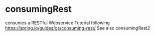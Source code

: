 # consumingRest
 consumes a RESTful Webservice
Tutorial following https://spring.io/guides/gs/consuming-rest/
See also consumingRest2
